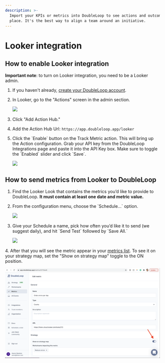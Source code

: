 ```yaml
---
description: >-
  Import your KPIs or metrics into DoubleLoop to see actions and outcomes in one
  place. It's the best way to align a team around an initiative.
---
```


# Looker integration

## How to enable Looker integration

**Important note**: to turn on Looker integration, you need to be a Looker admin.

1. If you haven't already, [create your DoubleLoop account](https://app.doubleloop.app/sign\_up).
2.  In Looker, go to the "Actions" screen in the admin section.

    ![](https://lh5.googleusercontent.com/WbhzV8d10brLouNCrNZnMh\_YNl34wYTSMcyFc6Y0PHTlpWESXrtbfXMiD8w09aSoOPevPsOajhKTo8UAAxX\_wCw-Vec59Ej-AH8yX6asVnxhWqMk2yj0DA7GqtqQn115L66uobUX)
3. Click "Add Action Hub."
4. Add the Action Hub Url: `https://app.doubleloop.app/looker`
5.  Click the \`Enable\` button on the Track Metric action. This will bring up the Action configuration. Grab your API key from the DoubleLoop Integrations page and paste it into the API Key box. Make sure to toggle the \`Enabled\` slider and click \`Save\`.

    ![](https://lh4.googleusercontent.com/puEdxX1fDJRlfZFP\_UxkS4gqn3ZagXMCh4Gxy2yEZGLWeoMJEst3JfZ\_df-O8v2JkVWnSnECVBWkFvO6bzbDW3WWEmX7eD1XddFScmVvE7afKBB9nsrsJj\_mwi2VgfuEQ5jTb3Ch)

## How to send metrics from Looker to DoubleLoop

1. Find the Looker Look that contains the metrics you’d like to provide to DoubleLoop. **It must contain at least one date and metric value.**
2.  From the configuration menu, choose the \`Schedule...\` option.

    ![](https://lh4.googleusercontent.com/c0vBVEigZRLQ3ld-WJj2ZRL6m0K6zGEiAGrJtkeaoJeGZU08vndfw3pfxyCFA\_rq4QDkCd7GSO5mwcpWFXDRDB54Rvc8ZFGN2PXxqWRwI07mQ-QcBTRPKoTDS9daSNDWyUqpTGYL)
3.  Give your Schedule a name, pick how often you’d like it to send (we suggest daily), and hit \`Send Test\` followed by \`Save All.\`

    ![](https://lh5.googleusercontent.com/U3nuA72x-dnhh4oJTmqPD0Doci3gJDEiS2Kyumhd9bUWwNT41deNeceXW\_NRi3YE5PsVV3Hqlh9bV7VJguTe27tLnbVOPYoIxuA1yWf8UkZ83ycgQ5sfUPxN4xEPWtYKM3tLr-TR)

4\. After that you will see the metric appear in your [metrics list](https://app.doubleloop.app/metrics). To see it on your strategy map, set the "Show on strategy map" toggle to the ON position.

![](<.gitbook/assets/Screen Shot 2021-12-09 at 9.59.17 PM.png>)
